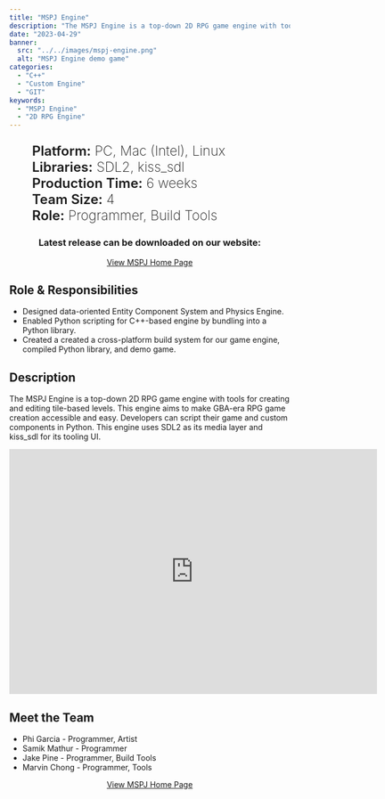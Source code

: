 ```yaml
---
title: "MSPJ Engine"
description: "The MSPJ Engine is a top-down 2D RPG game engine with tools for creating and editing tile-based levels. Developers can script their game and custom components in Python. This engine uses SDL2 as its media layer and kiss_sdl for its tooling UI."
date: "2023-04-29"
banner:
  src: "../../images/mspj-engine.png"
  alt: "MSPJ Engine demo game"
categories:
  - "C++"
  - "Custom Engine"
  - "GIT"
keywords:
  - "MSPJ Engine"
  - "2D RPG Engine"
---
```


<style>
  .detailsName {
    text-align: left;
    font-weight: 600;
  }
  .detailsInfo {
    text-align: right;
    font-weight: 200;
    color: var(--subtext-color);
  }
  .button {
    border-radius: var(--border-radius);
    border: 0.125rem solid var(--primary-color);
    background: var(--background-color);
    padding: 0.5rem 1.5rem;
    transition: 25ms ease-out;
    color: var(--primary-color);
    margin-bottom: .5rem;
  }
  .button:hover {
    background: var(--primary-color);
    color: var(--background-color);
  }
  .storePages {
    display: flex; flex-direction: row; justify-content: space-around;
  }
  .storePages > a { margin-top: .75rem }
  .massdigiLogo { width: 400px; height: 250px; object-fit: cover; margin: auto; }
  @media (max-width: 666px) {
    .storePages { flex-direction: column; align-items: center }
  }
</style>

<ul style="font-size: 1.5rem; list-style: none">
  <li>
    <span class="detailsName">Platform:</span>
    <span class="detailsInfo">PC, Mac (Intel), Linux</span>
  </li>
  <li>
    <span class="detailsName">Libraries:</span>
    <span class="detailsInfo">SDL2, kiss_sdl</span>
  </li>
  <li>
    <span class="detailsName">Production Time:</span>
    <span class="detailsInfo">6 weeks</span>
  </li>
  <li>
    <span class="detailsName">Team Size:</span>
    <span class="detailsInfo">4</span>
  </li>
  <li>
    <span class="detailsName">Role:</span>
    <span class="detailsInfo">Programmer, Build Tools</span>
  </li>
</ul>

<div style="text-align: center">
  <h3 style="color: var(--code-block-fun)">Latest release can be downloaded on our website:</h3>
  <a href="https://phigarcia.github.io/MSPJ-Website/" target="_blank" class="button">View MSPJ Home Page</a>
</div>

## Role & Responsibilities
- Designed data-oriented Entity Component System and Physics Engine.
- Enabled Python scripting for C++-based engine by bundling into a Python library.
- Created a created a cross-platform build system for our game engine, compiled Python library, and demo game.

## Description
The MSPJ Engine is a top-down 2D RPG game engine with tools for creating and editing tile-based levels. This engine aims to make GBA-era RPG game creation accessible and easy. Developers can script their game and custom components in Python. This engine uses SDL2 as its media layer and kiss_sdl for its tooling UI.

<iframe src="https://www.youtube.com/embed/KwtUnPAUiUQ" title="MSPJ Trailer" width="660" height="440" frameborder="0" allow="accelerometer; autoplay; encrypted-media; gyroscope; picture-in-picture; web-share" allowfullscreen></iframe>

## Meet the Team
- Phi Garcia - Programmer, Artist
- Samik Mathur - Programmer
- Jake Pine - Programmer, Build Tools
- Marvin Chong - Programmer, Tools

<div style="text-align: center">
  <a href="https://phigarcia.github.io/MSPJ-Website/" target="_blank" class="button">View MSPJ Home Page</a>
</div>